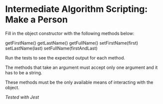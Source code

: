 # Intermediate Algorithm Scripting: Make a Person

Fill in the object constructor with the following methods below:

getFirstName() getLastName() getFullName() setFirstName(first) setLastName(last) setFullName(firstAndLast)

Run the tests to see the expected output for each method.

The methods that take an argument must accept only one argument and it has to be a string.

These methods must be the only available means of interacting with the object.

*Tested with Jest*